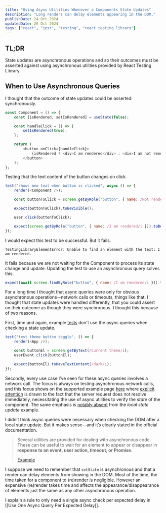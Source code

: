 ```yaml
---
title: "Using Async Utilities Whenever a Components State Updates"
description: "Long renders can delay elements appearing in the DOM."
publishDate: 24 Oct 2024
updatedDate: 26 Oct 2024
tags: ["react", "jest", "testing", "react testing library"]
---
```


## TL;DR

State updates are asynchronous operations and so their outcomes must be asserted against using asynchronous utilities provided by React Testing Library.

## When to Use Asynchronous Queries

I thought that the outcome of state updates could be asserted synchronously.

```javascript title="Component.jsx"
const Component = () => {
	const [isRendered, setIsRendered] = useState(false);

	const handleClick = () => {
		setIsRendered(true);
	};

	return (
		<button onClick={handleClick}>
			{isRendered ? <div>I am rendered</div> : <div>I am not rendered, click me</div>}
		</button>
	);
};
```

Testing that the text content of the button changes on click.

```javascript title="Component.test.jsx"
test("shows new text when button is clicked", async () => {
	render(<Component />);

	const buttonToClick = screen.getByRole("button", { name: /Not rendered, click me/i });

	expect(buttonToClick).toBeVisible();

	user.click(buttonToClick);

	expect(screen.getByRole("button", { name: /I am rendered/i })).toBeVisible();
});
```

I would expect this test to be successful. But it fails.

```cli
TestingLibraryElementError: Unable to find an element with the text: I am rendered.
```

It fails because we are not waiting for the Component to process its state change and update. Updating the test to use an asynchronous query solves this.

```javascript title="Component.test.jsx"
expect(await screen.findByRole("button", { name: /I am rendered/i })).toBeVisible();
```

For a long time I thought that async queries were only for obvious asynchronous operations--network calls or timeouts, things like that. I thought that state updates were handled differently, that you could assert on their outcome as though they were synchronous. I thought this because of two reasons.

First, time and again, example [tests](https://www.freecodecamp.org/news/react-testing-library-tutorial-javascript-example-code/) don't use the async queries when checking a state update.

```javascript title="UserEventTestWithoutAsyncQueries.test.jsx"
test("test theme button toggle", () => {
	render(<App />);

	const buttonEl = screen.getByText(/Current theme/i);
	userEvent.click(buttonEl);

	expect(buttonEl).toHaveTextContent(/dark/i);
});
```

Secondly, every use case I’ve seen for these async queries involves a network call. The focus is always on testing asynchronous network calls, and this focus shows on the supported example page [here](https://react-testing-examples.netlify.app/) where [explicit attention](https://react-testing-examples.netlify.app/jest-rtl/fetch/) is drawn to the fact that the server request does not resolve immediately, necessitating the use of async utilities to verify the _state_ of the component. The same emphasis is [notably absent](https://react-testing-examples.netlify.app/jest-rtl/local-state/) from the _local state update_ example.

I didn’t think async queries were necessary when checking the DOM after a local state update. But it makes sense—and it’s clearly stated in the official documentation.

> Several utilities are provided for dealing with asynchronous code. These can be useful to wait for an element to appear or disappear in **response to an event, user action, timeout, or Promise**.
>
> [Example](https://testing-library.com/docs/react-testing-library/example-intro/#act)

I suppose we need to remember that `setState` is asynchronous and that a render can delay elements from showing in the DOM. Most of the time, the time taken for a component to (re)render is negligible. However an expensive (re)render takes time and affects the appearance/disappearance of elements just the same as any other asynchronous operation.

I explain a rule to only need a single async check per expected delay in [[Use One Async Query Per Expected Delay]].
